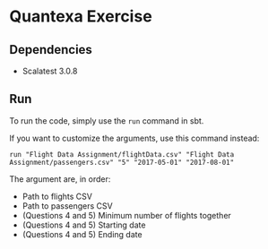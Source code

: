 # Quantexa Exercise

## Dependencies

- Scalatest 3.0.8

## Run

To run the code, simply use the `run` command in sbt.

If you want to customize the arguments, use this command instead:

```
run "Flight Data Assignment/flightData.csv" "Flight Data Assignment/passengers.csv" "5" "2017-05-01" "2017-08-01"
```

The argument are, in order:

- Path to flights CSV
- Path to passengers CSV
- (Questions 4 and 5) Minimum number of flights together
- (Questions 4 and 5) Starting date
- (Questions 4 and 5) Ending date
